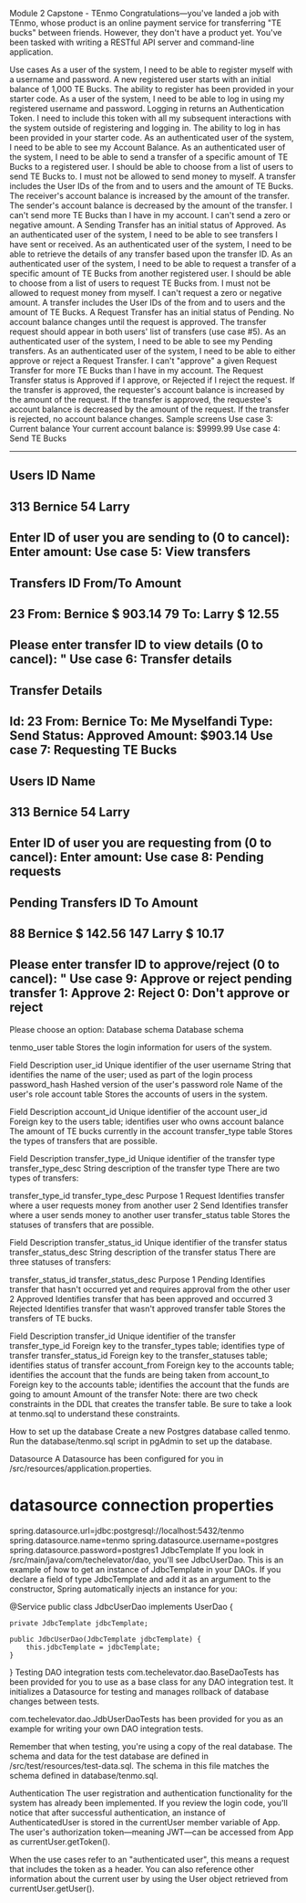 Module 2 Capstone - TEnmo
Congratulations—you've landed a job with TEnmo, whose product is an online payment service for transferring "TE bucks" between friends. However, they don't have a product yet. You've been tasked with writing a RESTful API server and command-line application.

Use cases
As a user of the system, I need to be able to register myself with a username and password.
A new registered user starts with an initial balance of 1,000 TE Bucks.
The ability to register has been provided in your starter code.
As a user of the system, I need to be able to log in using my registered username and password.
Logging in returns an Authentication Token. I need to include this token with all my subsequent interactions with the system outside of registering and logging in.
The ability to log in has been provided in your starter code.
As an authenticated user of the system, I need to be able to see my Account Balance.
As an authenticated user of the system, I need to be able to send a transfer of a specific amount of TE Bucks to a registered user.
I should be able to choose from a list of users to send TE Bucks to.
I must not be allowed to send money to myself.
A transfer includes the User IDs of the from and to users and the amount of TE Bucks.
The receiver's account balance is increased by the amount of the transfer.
The sender's account balance is decreased by the amount of the transfer.
I can't send more TE Bucks than I have in my account.
I can't send a zero or negative amount.
A Sending Transfer has an initial status of Approved.
As an authenticated user of the system, I need to be able to see transfers I have sent or received.
As an authenticated user of the system, I need to be able to retrieve the details of any transfer based upon the transfer ID.
As an authenticated user of the system, I need to be able to request a transfer of a specific amount of TE Bucks from another registered user.
I should be able to choose from a list of users to request TE Bucks from.
I must not be allowed to request money from myself.
I can't request a zero or negative amount.
A transfer includes the User IDs of the from and to users and the amount of TE Bucks.
A Request Transfer has an initial status of Pending.
No account balance changes until the request is approved.
The transfer request should appear in both users' list of transfers (use case #5).
As an authenticated user of the system, I need to be able to see my Pending transfers.
As an authenticated user of the system, I need to be able to either approve or reject a Request Transfer.
I can't "approve" a given Request Transfer for more TE Bucks than I have in my account.
The Request Transfer status is Approved if I approve, or Rejected if I reject the request.
If the transfer is approved, the requester's account balance is increased by the amount of the request.
If the transfer is approved, the requestee's account balance is decreased by the amount of the request.
If the transfer is rejected, no account balance changes.
Sample screens
Use case 3: Current balance
Your current account balance is: $9999.99
Use case 4: Send TE Bucks

-------------------------------------------
Users
ID          Name
-------------------------------------------
313         Bernice
54          Larry
---------

Enter ID of user you are sending to (0 to cancel):
Enter amount:
Use case 5: View transfers
-------------------------------------------
Transfers
ID          From/To                 Amount
-------------------------------------------
23          From: Bernice          $ 903.14
79          To:    Larry           $  12.55
---------
Please enter transfer ID to view details (0 to cancel): "
Use case 6: Transfer details
--------------------------------------------
Transfer Details
--------------------------------------------
 Id: 23
 From: Bernice
 To: Me Myselfandi
 Type: Send
 Status: Approved
 Amount: $903.14
Use case 7: Requesting TE Bucks
-------------------------------------------
Users
ID          Name
-------------------------------------------
313         Bernice
54          Larry
---------

Enter ID of user you are requesting from (0 to cancel):
Enter amount:
Use case 8: Pending requests
-------------------------------------------
Pending Transfers
ID          To                     Amount
-------------------------------------------
88          Bernice                $ 142.56
147         Larry                  $  10.17
---------
Please enter transfer ID to approve/reject (0 to cancel): "
Use case 9: Approve or reject pending transfer
1: Approve
2: Reject
0: Don't approve or reject
---------
Please choose an option:
Database schema
Database schema

tenmo_user table
Stores the login information for users of the system.

Field	Description
user_id	Unique identifier of the user
username	String that identifies the name of the user; used as part of the login process
password_hash	Hashed version of the user's password
role	Name of the user's role
account table
Stores the accounts of users in the system.

Field	Description
account_id	Unique identifier of the account
user_id	Foreign key to the users table; identifies user who owns account
balance	The amount of TE bucks currently in the account
transfer_type table
Stores the types of transfers that are possible.

Field	Description
transfer_type_id	Unique identifier of the transfer type
transfer_type_desc	String description of the transfer type
There are two types of transfers:

transfer_type_id	transfer_type_desc	Purpose
1	Request	Identifies transfer where a user requests money from another user
2	Send	Identifies transfer where a user sends money to another user
transfer_status table
Stores the statuses of transfers that are possible.

Field	Description
transfer_status_id	Unique identifier of the transfer status
transfer_status_desc	String description of the transfer status
There are three statuses of transfers:

transfer_status_id	transfer_status_desc	Purpose
1	Pending	Identifies transfer that hasn't occurred yet and requires approval from the other user
2	Approved	Identifies transfer that has been approved and occurred
3	Rejected	Identifies transfer that wasn't approved
transfer table
Stores the transfers of TE bucks.

Field	Description
transfer_id	Unique identifier of the transfer
transfer_type_id	Foreign key to the transfer_types table; identifies type of transfer
transfer_status_id	Foreign key to the transfer_statuses table; identifies status of transfer
account_from	Foreign key to the accounts table; identifies the account that the funds are being taken from
account_to	Foreign key to the accounts table; identifies the account that the funds are going to
amount	Amount of the transfer
Note: there are two check constraints in the DDL that creates the transfer table. Be sure to take a look at tenmo.sql to understand these constraints.

How to set up the database
Create a new Postgres database called tenmo. Run the database/tenmo.sql script in pgAdmin to set up the database.

Datasource
A Datasource has been configured for you in /src/resources/application.properties.

# datasource connection properties
spring.datasource.url=jdbc:postgresql://localhost:5432/tenmo
spring.datasource.name=tenmo
spring.datasource.username=postgres
spring.datasource.password=postgres1
JdbcTemplate
If you look in /src/main/java/com/techelevator/dao, you'll see JdbcUserDao. This is an example of how to get an instance of JdbcTemplate in your DAOs. If you declare a field of type JdbcTemplate and add it as an argument to the constructor, Spring automatically injects an instance for you:

@Service
public class JdbcUserDao implements UserDao {

    private JdbcTemplate jdbcTemplate;

    public JdbcUserDao(JdbcTemplate jdbcTemplate) {
        this.jdbcTemplate = jdbcTemplate;
    }
}
Testing
DAO integration tests
com.techelevator.dao.BaseDaoTests has been provided for you to use as a base class for any DAO integration test. It initializes a Datasource for testing and manages rollback of database changes between tests.

com.techelevator.dao.JdbUserDaoTests has been provided for you as an example for writing your own DAO integration tests.

Remember that when testing, you're using a copy of the real database. The schema and data for the test database are defined in /src/test/resources/test-data.sql. The schema in this file matches the schema defined in database/tenmo.sql.

Authentication
The user registration and authentication functionality for the system has already been implemented. If you review the login code, you'll notice that after successful authentication, an instance of AuthenticatedUser is stored in the currentUser member variable of App. The user's authorization token—meaning JWT—can be accessed from App as currentUser.getToken().

When the use cases refer to an "authenticated user", this means a request that includes the token as a header. You can also reference other information about the current user by using the User object retrieved from currentUser.getUser().
